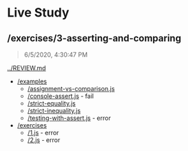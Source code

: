 # Live Study 

## /exercises/3-asserting-and-comparing

> 6/5/2020, 4:30:47 PM 

[../REVIEW.md](../REVIEW.md)

- [/examples](./examples/REVIEW.md)
  - [/assignment-vs-comparison.js](./examples/REVIEW.md#assignment-vs-comparisonjs) 
  - [/console-assert.js](./examples/REVIEW.md#console-assertjs) - fail
  - [/strict-equality.js](./examples/REVIEW.md#strict-equalityjs) 
  - [/strict-inequality.js](./examples/REVIEW.md#strict-inequalityjs) 
  - [/testing-with-assert.js](./examples/REVIEW.md#testing-with-assertjs) - error
- [/exercises](./exercises/REVIEW.md)
  - [/1.js](./exercises/REVIEW.md#1js) - error
  - [/2.js](./exercises/REVIEW.md#2js) - error

